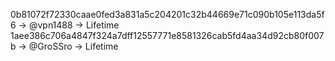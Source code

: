 0b81072f72330caae0fed3a831a5c204201c32b44669e71c090b105e113da5f6 -> @vpn1488 -> Lifetime
1aee386c706a4847f324a7dff12557771e8581326cab5fd4aa34d92cb80f007b -> @GroSSro -> Lifetime
